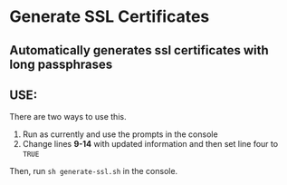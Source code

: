 # Generate SSL Certificates

## Automatically generates ssl certificates with long passphrases


## USE:
There are two ways to use this.

1. Run as currently and use the prompts in the console
2. Change lines **9-14** with updated information and then set line four to `TRUE`


Then, run `sh generate-ssl.sh` in the console.
